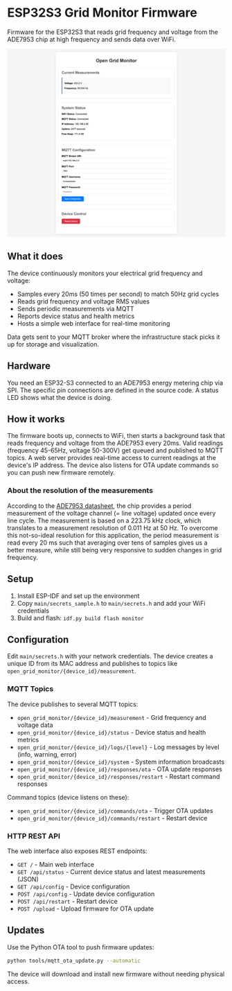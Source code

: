 # ESP32S3 Grid Monitor Firmware

Firmware for the ESP32S3 that reads grid frequency and voltage from the ADE7953 chip at high frequency and sends data over WiFi.

![Web interface](../../resources/web_interface.png)

## What it does

The device continuously monitors your electrical grid frequency and voltage:
- Samples every 20ms (50 times per second) to match 50Hz grid cycles
- Reads grid frequency and voltage RMS values
- Sends periodic measurements via MQTT
- Reports device status and health metrics
- Hosts a simple web interface for real-time monitoring

Data gets sent to your MQTT broker where the infrastructure stack picks it up for storage and visualization.

## Hardware

You need an ESP32-S3 connected to an ADE7953 energy metering chip via SPI. The specific pin connections are defined in the source code. A status LED shows what the device is doing.

## How it works

The firmware boots up, connects to WiFi, then starts a background task that reads frequency and voltage from the ADE7953 every 20ms. Valid readings (frequency 45-65Hz, voltage 50-300V) get queued and published to MQTT topics. A web server provides real-time access to current readings at the device's IP address. The device also listens for OTA update commands so you can push new firmware remotely.

### About the resolution of the measurements
According to the [ADE7953 datasheet](documentation/ade7953.pdf), the chip provides a period measurement of the voltage channel (= line voltage) updated once every line cycle. The measurement is based on a 223.75 kHz clock, which translates to a measurement resolution of 0.011 Hz at 50 Hz. To overcome this not-so-ideal resolution for this application, the period measurement is read every 20 ms such that averaging over tens of samples gives us a better measure, while still being very responsive to sudden changes in grid frequency.

## Setup

1. Install ESP-IDF and set up the environment
2. Copy `main/secrets_sample.h` to `main/secrets.h` and add your WiFi credentials
3. Build and flash: `idf.py build flash monitor`

## Configuration

Edit `main/secrets.h` with your network credentials. The device creates a unique ID from its MAC address and publishes to topics like `open_grid_monitor/{device_id}/measurement`.

### MQTT Topics

The device publishes to several MQTT topics:
- `open_grid_monitor/{device_id}/measurement` - Grid frequency and voltage data
- `open_grid_monitor/{device_id}/status` - Device status and health metrics
- `open_grid_monitor/{device_id}/logs/{level}` - Log messages by level (info, warning, error)
- `open_grid_monitor/{device_id}/system` - System information broadcasts
- `open_grid_monitor/{device_id}/responses/ota` - OTA update responses
- `open_grid_monitor/{device_id}/responses/restart` - Restart command responses

Command topics (device listens on these):
- `open_grid_monitor/{device_id}/commands/ota` - Trigger OTA updates
- `open_grid_monitor/{device_id}/commands/restart` - Restart device

### HTTP REST API

The web interface also exposes REST endpoints:
- `GET /` - Main web interface
- `GET /api/status` - Current device status and latest measurements (JSON)
- `GET /api/config` - Device configuration
- `POST /api/config` - Update device configuration
- `POST /api/restart` - Restart device
- `POST /upload` - Upload firmware for OTA update

## Updates

Use the Python OTA tool to push firmware updates:
```bash
python tools/mqtt_ota_update.py --automatic
```

The device will download and install new firmware without needing physical access.
